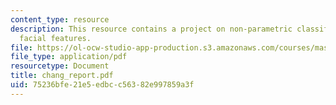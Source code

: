```yaml
---
content_type: resource
description: This resource contains a project on non-parametric classification of
  facial features.
file: https://ol-ocw-studio-app-production.s3.amazonaws.com/courses/mas-622j-pattern-recognition-and-analysis-fall-2006/75236bfe21e5edbcc56382e997859a3f_chang_report.pdf
file_type: application/pdf
resourcetype: Document
title: chang_report.pdf
uid: 75236bfe-21e5-edbc-c563-82e997859a3f
---
```

